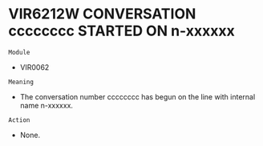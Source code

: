 # VIR6212W CONVERSATION cccccccc STARTED  ON n-xxxxxx

`Module`
- VIR0062

`Meaning`
- The conversation number cccccccc has begun on the line with internal name n-xxxxxx.

`Action`
- None.
